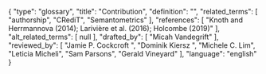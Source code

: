 {
    "type": "glossary",
    "title": "Contribution",
    "definition": "",
    "related_terms": [
        "authorship",
        "CRediT",
        "Semantometrics"
    ],
    "references": [
        "Knoth and Herrmannova (2014); Larivière et al. (2016); Holcombe (2019)"
    ],
    "alt_related_terms": [
        null
    ],
    "drafted_by": [
        "Micah Vandegrift"
    ],
    "reviewed_by": [
        "Jamie P. Cockcroft ",
        "Dominik Kiersz ",
        "Michele C. Lim",
        "Leticia Micheli",
        "Sam Parsons",
        "Gerald Vineyard"
    ],
    "language": "english"
}